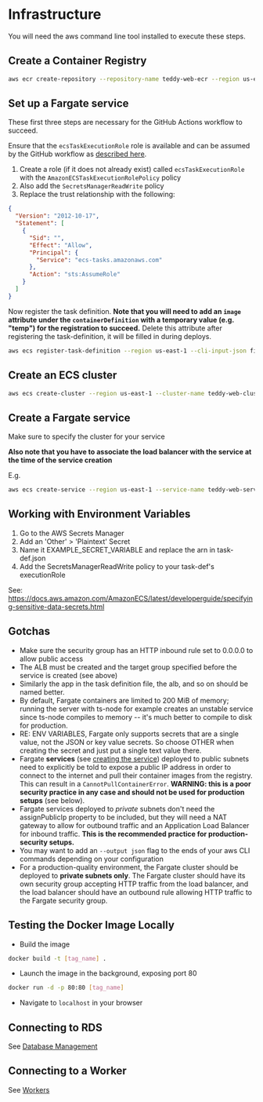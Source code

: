 # Infrastructure

You will need the aws command line tool installed to execute these steps.

## Create a Container Registry

```bash
aws ecr create-repository --repository-name teddy-web-ecr --region us-east-1
```

## Set up a Fargate service

These first three steps are necessary for the GitHub Actions workflow to succeed.

Ensure that the `ecsTaskExecutionRole` role is available and can be assumed by the GitHub workflow as [described here](https://docs.aws.amazon.com/AmazonECS/latest/developerguide/task_execution_IAM_role.html).

1. Create a role (if it does not already exist) called `ecsTaskExecutionRole` with the `AmazonECSTaskExecutionRolePolicy` policy
2. Also add the `SecretsManagerReadWrite` policy
3. Replace the trust relationship with the following:

```json
{
  "Version": "2012-10-17",
  "Statement": [
    {
      "Sid": "",
      "Effect": "Allow",
      "Principal": {
        "Service": "ecs-tasks.amazonaws.com"
      },
      "Action": "sts:AssumeRole"
    }
  ]
}
```

Now register the task definition. **Note that you will need to add an `image` attribute under the `containerDefinition` with a temporary value (e.g. "temp") for the registration to succeed.** Delete this attribute after registering the task-definition, it will be filled in during deploys.

```bash
aws ecs register-task-definition --region us-east-1 --cli-input-json file://$HOME/teddy/task-def-staging.json
```

## Create an ECS cluster

```bash
aws ecs create-cluster --region us-east-1 --cluster-name teddy-web-cluster-staging
```

## Create a Fargate service

Make sure to specify the cluster for your service

**Also note that you have to associate the load balancer with the service at the time of the service creation**

E.g.

```bash
aws ecs create-service --region us-east-1 --service-name teddy-web-service-staging --task-definition teddy-web-task-staging:1 --desired-count 2 --launch-type "FARGATE" --network-configuration "awsvpcConfiguration={subnets=[ [[subnet-private-id1]], [[subnet-private-id2]] ],securityGroups=[ [[sg]] ]}" --load-balancers "targetGroupArn=[[arn]], containerName=teddy-web-container-staging, containerPort=80" --cluster teddy-web-cluster-staging --output json
```

## Working with Environment Variables

1. Go to the AWS Secrets Manager
2. Add an 'Other' > 'Plaintext' Secret
3. Name it EXAMPLE_SECRET_VARIABLE and replace the arn in task-def.json
4. Add the SecretsManagerReadWrite policy to your task-def's executionRole

See: https://docs.aws.amazon.com/AmazonECS/latest/developerguide/specifying-sensitive-data-secrets.html

## Gotchas

- Make sure the security group has an HTTP inbound rule set to 0.0.0.0 to allow public access
- The ALB must be created and the target group specified before the service is created (see above)
- Similarly the app in the task definition file, the alb, and so on should be named better.
- By default, Fargate containers are limited to 200 MiB of memory; running the server with ts-node for example creates an unstable service since ts-node compiles to memory -- it's much better to compile to disk for production.
- RE: ENV VARIABLES, Fargate only supports secrets that are a single value, not the JSON or key value secrets. So choose OTHER when creating the secret and just put a single text value there.
- Fargate **services** (see [creating the service](#create-a-fargate-service)) deployed to public subnets need to explicitly be told to expose a public IP address in order to connect to the internet and pull their container images from the registry. This can result in a `CannotPullContainerError`. **WARNING: this is a poor security practice in any case and should not be used for production setups** (see below).
- Fargate services deployed to _private_ subnets don't need the assignPublicIp property to be included, but they will need a NAT gateway to allow for outbound traffic and an Application Load Balancer for inbound traffic. **This is the recommended practice for production-security setups.**
- You may want to add an `--output json` flag to the ends of your aws CLI commands depending on your configuration
- For a production-quality environment, the Fargate cluster should be deployed to **private subnets only**. The Fargate cluster should have its own security group accepting HTTP traffic from the load balancer, and the load balancer should have an outbound rule allowing HTTP traffic to the Fargate security group.

## Testing the Docker Image Locally

- Build the image

```bash
docker build -t [tag_name] .
```

- Launch the image in the background, exposing port 80

```bash
docker run -d -p 80:80 [tag_name]
```

- Navigate to `localhost` in your browser

## Connecting to RDS

See [Database Management](/docs/DatabaseManagement.md)

## Connecting to a Worker

See [Workers](/docs/Workers.md)

